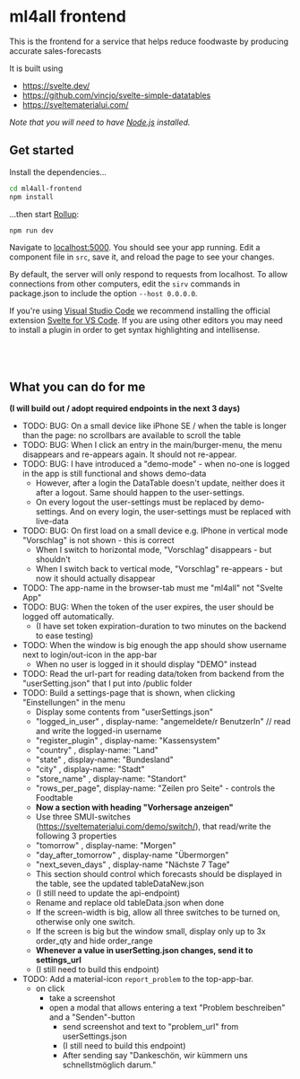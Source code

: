 
# ml4all frontend

This is the frontend for a service that helps reduce foodwaste by producing accurate sales-forecasts

It is built using 
- https://svelte.dev/
- https://github.com/vincjo/svelte-simple-datatables
- https://sveltematerialui.com/

*Note that you will need to have [Node.js](https://nodejs.org) installed.*


## Get started

Install the dependencies...

```bash
cd ml4all-frontend
npm install
```

...then start [Rollup](https://rollupjs.org):

```bash
npm run dev
```

Navigate to [localhost:5000](http://localhost:5000). You should see your app running. Edit a component file in `src`, save it, and reload the page to see your changes.

By default, the server will only respond to requests from localhost. To allow connections from other computers, edit the `sirv` commands in package.json to include the option `--host 0.0.0.0`.

If you're using [Visual Studio Code](https://code.visualstudio.com/) we recommend installing the official extension [Svelte for VS Code](https://marketplace.visualstudio.com/items?itemName=svelte.svelte-vscode). If you are using other editors you may need to install a plugin in order to get syntax highlighting and intellisense.
\
&nbsp;
\
&nbsp;
\
&nbsp;

## What you can do for me

__(I will build out / adopt required endpoints in the next 3 days)__

- TODO: BUG: On a small device like iPhone SE / when the table is longer than the page: no scrollbars are available to scroll the table
- TODO: BUG: When I click an entry in the main/burger-menu, the menu disappears and re-appears again. It should not re-appear.
- TODO: BUG: I have introduced a "demo-mode" - when no-one is logged in the app is still functional and shows demo-data
  - However, after a login the DataTable doesn't update, neither does it after a logout. Same should happen to the user-settings.
  - On every logout the user-settings must be replaced by demo-settings. And on every login, the user-settings must be replaced with live-data
- TODO: BUG: On first load on a small device e.g. IPhone in vertical mode "Vorschlag" is not shown - this is correct
  - When I switch to horizontal mode, "Vorschlag" disappears - but shouldn't
  - When I switch back to vertical mode, "Vorschlag" re-appears - but now it should actually disappear
- TODO: The app-name in the browser-tab must me "ml4all" not "Svelte App"
- TODO: BUG: When the token of the user expires, the user should be logged off automatically.
  - (I have set token expiration-duration to two minutes on the backend to ease testing)
- TODO: When the window is big enough the app should show username next to login/out-icon in the app-bar
  - When no user is logged in it should display "DEMO" instead
- TODO: Read the url-part for reading data/token from backend from the "userSetting.json" that I put into /public folder
- TODO: Build a settings-page that is shown, when clicking "Einstellungen" in the menu
  - Display some contents from "userSettings.json"
  - "logged_in_user" , display-name: "angemeldete/r BenutzerIn" // read and write the logged-in username
  - "register_plugin" , display-name: "Kassensystem"
  - "country" , display-name: "Land"
  - "state" , display-name: "Bundesland"
  - "city" , display-name: "Stadt"
  - "store_name" , display-name: "Standort"
  - "rows_per_page", display-name: "Zeilen pro Seite" - controls the Foodtable
  - __Now a section with heading "Vorhersage anzeigen"__
  - Use three SMUI-switches (https://sveltematerialui.com/demo/switch/), that read/write the following 3 properties
  - "tomorrow" , display-name: "Morgen"
  - "day_after_tomorrow" , display-name "Übermorgen"
  - "next_seven_days" , display-name "Nächste 7 Tage"
  - This section should control which forecasts should be displayed in the table, see the updated tableDataNew.json
  - (I still need to update the api-endpoint)
  - Rename and replace old tableData.json when done
  - If the screen-width is big, allow all three switches to be turned on, otherwise only one switch.
  - If the screen is big but the window small, display only up to 3x order_qty and hide order_range
  - __Whenever a value in userSetting.json changes, send it to settings_url__
  - (I still need to build this endpoint)
- TODO: Add a material-icon `report_problem` to the top-app-bar. 
  - on click
    - take a screenshot
    - open a modal that allows entering a text "Problem beschreiben" and a "Senden"-button
      - send screenshot and text to "problem_url" from userSettings.json
      - (I still need to build this endpoint)
      - After sending say "Dankeschön, wir kümmern uns schnellstmöglich darum."
